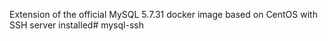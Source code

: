 Extension of the official MySQL 5.7.31 docker image based on CentOS with SSH server installed# mysql-ssh
